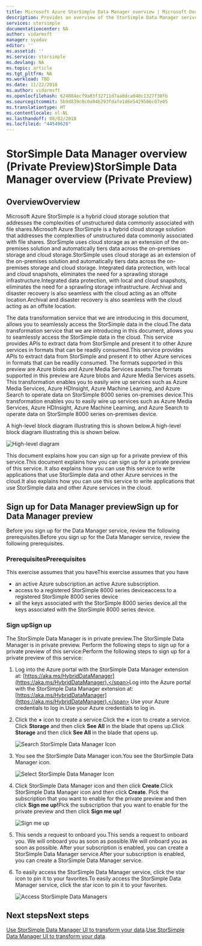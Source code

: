 ```yaml
---
title: Microsoft Azure StorSimple Data Manager overview | Microsoft Docs
description: Provides an overview of the StorSimple Data Manager serivce (private preview)
services: storsimple
documentationcenter: NA
author: vidarmsft
manager: syadav
editor: ''
ms.assetid: ''
ms.service: storsimple
ms.devlang: NA
ms.topic: article
ms.tgt_pltfrm: NA
ms.workload: TBD
ms.date: 11/22/2016
ms.author: vidarmsft
ms.openlocfilehash: 624084ecf9a83f32711d7aa0dca040c1327f30fb
ms.sourcegitcommit: 5b9d839c0c0a94b293fdafe1d6e5429506c07e05
ms.translationtype: HT
ms.contentlocale: nl-NL
ms.lasthandoff: 08/02/2018
ms.locfileid: "44549628"
---
```

# <a name="storsimple-data-manager-overview-private-preview"></a><span data-ttu-id="4326c-103">StorSimple Data Manager overview (Private Preview)</span><span class="sxs-lookup"><span data-stu-id="4326c-103">StorSimple Data Manager overview (Private Preview)</span></span>

## <a name="overview"></a><span data-ttu-id="4326c-104">Overview</span><span class="sxs-lookup"><span data-stu-id="4326c-104">Overview</span></span>

<span data-ttu-id="4326c-105">Microsoft Azure StorSimple is a hybrid cloud storage solution that addresses the complexities of unstructured data commonly associated with file shares.</span><span class="sxs-lookup"><span data-stu-id="4326c-105">Microsoft Azure StorSimple is a hybrid cloud storage solution that addresses the complexities of unstructured data commonly associated with file shares.</span></span> <span data-ttu-id="4326c-106">StorSimple uses cloud storage as an extension of the on-premises solution and automatically tiers data across the on-premises storage and cloud storage.</span><span class="sxs-lookup"><span data-stu-id="4326c-106">StorSimple uses cloud storage as an extension of the on-premises solution and automatically tiers data across the on-premises storage and cloud storage.</span></span> <span data-ttu-id="4326c-107">Integrated data protection, with local and cloud snapshots, eliminates the need for a sprawling storage infrastructure.</span><span class="sxs-lookup"><span data-stu-id="4326c-107">Integrated data protection, with local and cloud snapshots, eliminates the need for a sprawling storage infrastructure.</span></span> <span data-ttu-id="4326c-108">Archival and disaster recovery is also seamless with the cloud acting as an offsite location.</span><span class="sxs-lookup"><span data-stu-id="4326c-108">Archival and disaster recovery is also seamless with the cloud acting as an offsite location.</span></span>

<span data-ttu-id="4326c-109">The data transformation service that we are introducing in this document, allows you to seamlessly access the StorSimple data in the cloud.</span><span class="sxs-lookup"><span data-stu-id="4326c-109">The data transformation service that we are introducing in this document, allows you to seamlessly access the StorSimple data in the cloud.</span></span> <span data-ttu-id="4326c-110">This service provides APIs to extract data from StorSimple and present it to other Azure services in formats that can be readily consumed.</span><span class="sxs-lookup"><span data-stu-id="4326c-110">This service provides APIs to extract data from StorSimple and present it to other Azure services in formats that can be readily consumed.</span></span> <span data-ttu-id="4326c-111">The formats supported in this preview are Azure blobs and Azure Media Services assets.</span><span class="sxs-lookup"><span data-stu-id="4326c-111">The formats supported in this preview are Azure blobs and Azure Media Services assets.</span></span> <span data-ttu-id="4326c-112">This transformation enables you to easily wire up services such as Azure Media Services, Azure HDInsight, Azure Machine Learning, and Azure Search to operate data on StorSimple 8000 series on-premises device.</span><span class="sxs-lookup"><span data-stu-id="4326c-112">This transformation enables you to easily wire up services such as Azure Media Services, Azure HDInsight, Azure Machine Learning, and Azure Search to operate data on StorSimple 8000 series on-premises device.</span></span>

<span data-ttu-id="4326c-113">A high-level block diagram illustrating this is shown below.</span><span class="sxs-lookup"><span data-stu-id="4326c-113">A high-level block diagram illustrating this is shown below.</span></span>

![High-level diagram](https://docstestmedia1.blob.core.windows.net/azure-media/articles/storsimple/media/storsimple-data-manager-overview/high-level-diagram.png)

<span data-ttu-id="4326c-115">This document explains how you can sign up for a private preview of this service.</span><span class="sxs-lookup"><span data-stu-id="4326c-115">This document explains how you can sign up for a private preview of this service.</span></span> <span data-ttu-id="4326c-116">It also explains how you can use this service to write applications that use StorSimple data and other Azure services in the cloud.</span><span class="sxs-lookup"><span data-stu-id="4326c-116">It also explains how you can use this service to write applications that use StorSimple data and other Azure services in the cloud.</span></span>

## <a name="sign-up-for-data-manager-preview"></a><span data-ttu-id="4326c-117">Sign up for Data Manager preview</span><span class="sxs-lookup"><span data-stu-id="4326c-117">Sign up for Data Manager preview</span></span>
<span data-ttu-id="4326c-118">Before you sign up for the Data Manager service, review the following prerequisites.</span><span class="sxs-lookup"><span data-stu-id="4326c-118">Before you sign up for the Data Manager service, review the following prerequisites.</span></span>

### <a name="prerequisites"></a><span data-ttu-id="4326c-119">Prerequisites</span><span class="sxs-lookup"><span data-stu-id="4326c-119">Prerequisites</span></span>

<span data-ttu-id="4326c-120">This exercise assumes that you have</span><span class="sxs-lookup"><span data-stu-id="4326c-120">This exercise assumes that you have</span></span>
* <span data-ttu-id="4326c-121">an active Azure subscription.</span><span class="sxs-lookup"><span data-stu-id="4326c-121">an active Azure subscription.</span></span>
* <span data-ttu-id="4326c-122">access to a registered StorSimple 8000 series device</span><span class="sxs-lookup"><span data-stu-id="4326c-122">access to a registered StorSimple 8000 series device</span></span>
* <span data-ttu-id="4326c-123">all the keys associated with the StorSimple 8000 series device.</span><span class="sxs-lookup"><span data-stu-id="4326c-123">all the keys associated with the StorSimple 8000 series device.</span></span>

### <a name="sign-up"></a><span data-ttu-id="4326c-124">Sign up</span><span class="sxs-lookup"><span data-stu-id="4326c-124">Sign up</span></span>

<span data-ttu-id="4326c-125">The StorSimple Data Manager is in private preview.</span><span class="sxs-lookup"><span data-stu-id="4326c-125">The StorSimple Data Manager is in private preview.</span></span> <span data-ttu-id="4326c-126">Perform the following steps to sign up for a private preview of this service:</span><span class="sxs-lookup"><span data-stu-id="4326c-126">Perform the following steps to sign up for a private preview of this service:</span></span>

1.  <span data-ttu-id="4326c-127">Log into the Azure portal with the StorSimple Data Manager extension at: [https://aka.ms/HybridDataManager](https://aka.ms/HybridDataManager).</span><span class="sxs-lookup"><span data-stu-id="4326c-127">Log into the Azure portal with the StorSimple Data Manager extension at: [https://aka.ms/HybridDataManager](https://aka.ms/HybridDataManager).</span></span> <span data-ttu-id="4326c-128">Use your Azure credentials to log in.</span><span class="sxs-lookup"><span data-stu-id="4326c-128">Use your Azure credentials to log in.</span></span>

2.  <span data-ttu-id="4326c-129">Click the **+** icon to create a service.</span><span class="sxs-lookup"><span data-stu-id="4326c-129">Click the **+** icon to create a service.</span></span> <span data-ttu-id="4326c-130">Click **Storage** and then click **See All** in the blade that opens up.</span><span class="sxs-lookup"><span data-stu-id="4326c-130">Click **Storage** and then click **See All** in the blade that opens up.</span></span>

    ![Search StorSimple Data Manager Icon](https://docstestmedia1.blob.core.windows.net/azure-media/articles/storsimple/media/storsimple-data-manager-overview/search-data-manager-icon.png)

3. <span data-ttu-id="4326c-132">You see the StorSimple Data Manager icon.</span><span class="sxs-lookup"><span data-stu-id="4326c-132">You see the StorSimple Data Manager icon.</span></span>

    ![Select StorSimple Data Manager Icon](https://docstestmedia1.blob.core.windows.net/azure-media/articles/storsimple/media/storsimple-data-manager-overview/select-data-manager-Icon.png)

4. <span data-ttu-id="4326c-134">Click StorSimple Data Manager icon and then click **Create**.</span><span class="sxs-lookup"><span data-stu-id="4326c-134">Click StorSimple Data Manager icon and then click **Create**.</span></span> <span data-ttu-id="4326c-135">Pick the subscription that you want to enable for the private preview and then click **Sign me up!**</span><span class="sxs-lookup"><span data-stu-id="4326c-135">Pick the subscription that you want to enable for the private preview and then click **Sign me up!**</span></span>

    ![Sign me up](https://docstestmedia1.blob.core.windows.net/azure-media/articles/storsimple/media/storsimple-data-manager-overview/sign-me-up.png)

5. <span data-ttu-id="4326c-137">This sends a request to onboard you.</span><span class="sxs-lookup"><span data-stu-id="4326c-137">This sends a request to onboard you.</span></span> <span data-ttu-id="4326c-138">We will onboard you as soon as possible.</span><span class="sxs-lookup"><span data-stu-id="4326c-138">We will onboard you as soon as possible.</span></span> <span data-ttu-id="4326c-139">After your subscription is enabled, you can create a StorSimple Data Manager service.</span><span class="sxs-lookup"><span data-stu-id="4326c-139">After your subscription is enabled, you can create a StorSimple Data Manager service.</span></span>

6. <span data-ttu-id="4326c-140">To easily access the StorSimple Data Manager service, click the star icon to pin it to your favorites.</span><span class="sxs-lookup"><span data-stu-id="4326c-140">To easily access the StorSimple Data Manager service, click the star icon to pin it to your favorites.</span></span>

    ![Access StorSimple Data Managers](https://docstestmedia1.blob.core.windows.net/azure-media/articles/storsimple/media/storsimple-data-manager-overview/access-data-managers.png)


## <a name="next-steps"></a><span data-ttu-id="4326c-142">Next steps</span><span class="sxs-lookup"><span data-stu-id="4326c-142">Next steps</span></span>

<span data-ttu-id="4326c-143">[Use StorSimple Data Manager UI to transform your data](storsimple-data-manager-ui.md).</span><span class="sxs-lookup"><span data-stu-id="4326c-143">[Use StorSimple Data Manager UI to transform your data](storsimple-data-manager-ui.md).</span></span>




